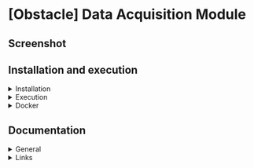 # [Obstacle] Data Acquisition Module


## Screenshot


## Installation and execution

<details><summary>Installation</summary>

Simply run the script file
```
./install.sh
```
In the program directory.

</details>
<details><summary>Execution</summary>

Simply run by the command
```
./run.sh
```

</details>
<details><summary>Docker</summary>

You can use a docker image with:

```
cd docker
./build.sh
./run.sh
```

</details>

## Documentation

<details><summary>General</summary>

- The more important parameters could be changed in the ```config``` JSON file.

</details>

<details><summary>Links</summary>

Full system repository: [link](https://github.com/nsviel/Obstacle_System)<br />
- [x] Data acquisition module
- [ ] Control Interface module: [link](https://github.com/nsviel/Obstacle-Control_Interface_Module)
- [ ] Edge orchestrator module: [link](https://github.com/nsviel/Obstacle-Edge_Orchestration_Module)
  - [ ] Data processing component: [link](https://github.com/nsviel/Velodium)

</details>
